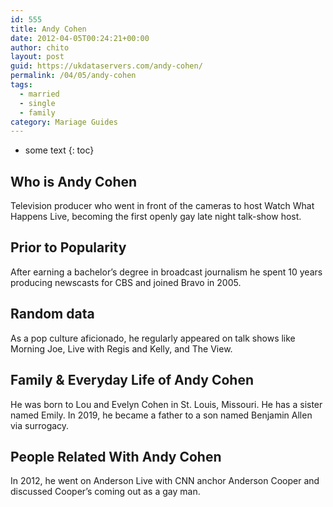 ```yaml
---
id: 555
title: Andy Cohen
date: 2012-04-05T00:24:21+00:00
author: chito
layout: post
guid: https://ukdataservers.com/andy-cohen/
permalink: /04/05/andy-cohen  
tags:
  - married
  - single
  - family
category: Mariage Guides
---
```


* some text
{: toc}


## Who is  Andy Cohen
                  
                  
                  
Television producer who went in front of the cameras to host Watch What Happens Live, becoming the first openly gay late night talk-show host.
                  
                
                
                
## Prior to Popularity 
                  
                  
                  
After earning a bachelor&#8217;s degree in broadcast journalism he spent 10 years producing newscasts for CBS and joined Bravo in 2005.
                  
                
                
                
## Random data 
                  
                  
                  
As a pop culture aficionado, he regularly appeared on talk shows like Morning Joe, Live with Regis and Kelly, and The View.
                  
                
                
                
## Family & Everyday Life of Andy Cohen
                  
                  
                  
He was born to Lou and Evelyn Cohen in St. Louis, Missouri. He has a sister named Emily. In 2019, he became a father to a son named Benjamin Allen via surrogacy. 
                  
                
                
                
## People Related With  Andy Cohen
                  
                  
                  
In 2012, he went on Anderson Live with CNN anchor Anderson Cooper and discussed Cooper&#8217;s coming out as a gay man.
                  
                
              
            
          
          
          
    
    
  
